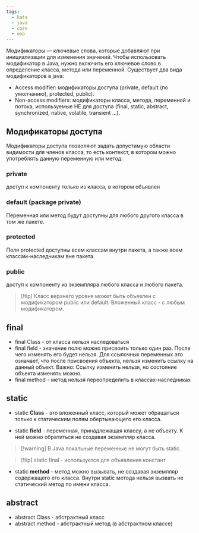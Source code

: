 ```yaml
---
tags:
  - kata
  - java
  - core
  - oop
---
```


Модификаторы — ключевые слова, которые добавляют при инициализации для изменения значений. Чтобы использовать модификатор в Java, нужно включить его ключевое слово в определение класса, метода или переменной.
Существует два вида модификаторов в java:
- Access modifier: модификаторы доступа (private, default (по умолчанию), protected, public).
- Non-access modifiers: модификаторы класса, метода, переменной и потока, используемые НЕ для доступа (final, static, abstract, synchronized, native, volatile, transient …).

## Модификаторы доступа
Модификаторы доступа позволяют задать допустимую области видимости для членов класса, то есть контекст, в котором можно употреблять данную переменную или метод.
### private
доступ к компоненту только из класса, в котором объявлен
### default (package private)
Переменная или метод будут доступны для любого другого класса в том же пакете.
### protected
Поля protected доступны всем классам внутри пакета, а также всем классам-наследникам вне пакета.
### public
доступ к компоненту из экземпляра любого класса и любого пакета.

> [!tip] Класс верхнего уровня может быть объявлен с модификатором public или default. Вложенный класс - с любым модификатором.


## final
- final Class - от класса нельзя наследоваться
- final field - значение полю можно присвоить только один раз. После чего изменять его будет нельзя. Для ссылочных переменных это означает, что после присвоения объекта, нельзя изменить ссылку на данный объект. Важно: Ссылку изменить нельзя, но состояние объекта изменять можно.
- final method - метод нельзя переопределить в классах-наследниках

## static
- static **Class** - это вложенный класс, который может обращаться только к статическим полям обертывающего его класса.

- static **field** - переменная, принадлежащая классу, а не объекту. К ней можно обратиться не создавая экземпляр класса.
> [!warning] В Java локальные переменные не могут быть static.

> [!tip] static final - используется для объявления констант

- static **method** - метод можно вызывать, не создавая экземпляр содержащего его класса. Внутри static метода нельзя вызвать не статический метод по имени класса.

## abstract
- abstract Class - абстрактный класс
- abstract method - абстрактный метод (в абстрактном классе)